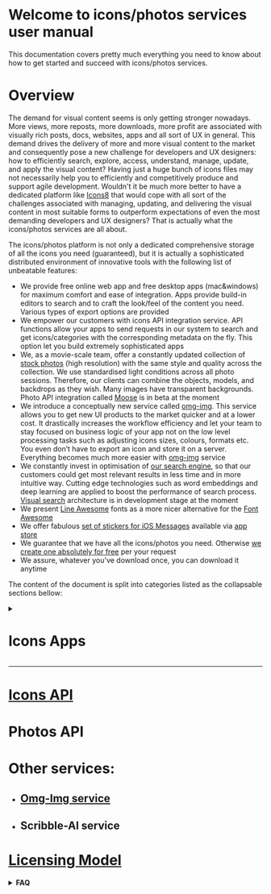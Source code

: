 # Welcome to icons/photos  services user manual
This documentation covers pretty much everything you need to know about how to get started and succeed with icons/photos services.
# Overview
The demand for visual content seems is only getting stronger nowadays. More views, more reposts, more downloads, more profit are associated with visually rich posts, docs, websites, apps and all sort of UX in general. This demand drives the delivery of more and more visual content to the market and consequently pose a new challenge for developers and UX designers: how to efficiently search, explore, access, understand, manage, update,  and apply the visual content? Having just a huge bunch of icons files may not necessarily help you to efficiently and competitively produce and support agile development. Wouldn't it be much more better to have a dedicated platform like [Icons8](https://icons8.com/) that would cope with all sort of the challenges associated with managing, updating, and delivering the visual content in most suitable forms to outperform expectations of even the most demanding developers and UX designers? That is actually what the icons/photos services are all about. 

The icons/photos platform is not only a dedicated comprehensive storage of all the icons you need (guaranteed), but it is actually a sophisticated distributed environment of innovative tools with the following list of unbeatable features:
 - We provide free online web app and free desktop apps (mac&windows) for maximum comfort and ease of integration. Apps provide build-in editors to search and to craft the look/feel of the content you need. Various types of export options are provided
 - We empower our customers with icons API integration service. API functions allow your apps to send requests in our system to search and get icons/categories with the corresponding metadata on the fly. This option let you build extremely sophisticated apps
 - We, as a movie-scale team, offer a constantly updated collection of [stock photos](https://photos.icons8.com/) (high resolution) with the same style and quality across the collection. We use standardised light conditions across all photo sessions. Therefore, our clients can combine the objects, models, and backdrops as they wish. Many images have transparent backgrounds. Photo API integration called [Moose](https://photos.icons8.com/api/v1/documentation) is in beta at the moment
 - We introduce a conceptually new service called [omg-img](http://img.icons8.com/). This service allows you to get new UI products to the market quicker and at a lower cost. It drastically increases the workflow efficiency and let your team to stay focused on business logic of your app not on the low level processing tasks such as adjusting icons sizes, colours, formats etc. You even don’t have to export an icon and store it on a server. Everything becomes much more easier with [omg-img](http://img.icons8.com/) service
 - We constantly invest in optimisation of [our search engine](https://icons8.com/icon/new-icons/all), so that our customers could get most relevant results in less time and in more intuitive way. Cutting edge technologies such as word embeddings and deep learning are applied to boost the performance of search process. [Visual search](http://ai.icons8.com/Scribble/Search) architecture is in development stage at the moment
 - We present [Line Awesome](https://icons8.com/line-awesome) fonts as a more nicer alternative for the [Font Awesome](https://iconpharm.com/web-app/category/all/font-awesome) 
 - We offer fabulous [set of stickers for iOS Messages](https://icons8.com/imessage/) available via [app store](https://itunes.apple.com/app/id1159302973) 
 - We guarantee that we have all the icons/photos you need. Otherwise [we create one absolutely for free](https://icons8.com/request-icon/free/hot) per your request
 - We assure, whatever you've download once, you can download it anytime
 
 The content of the document is split into categories listed as the collapsable sections bellow:
 <details>
  <summary>
   <h1>Icons Apps</h1>
  </summary>
 
  <details>
  <summary>
   <strong>Web App</strong>
  </summary>
 Web App
 </details>
 
  <details>
  <summary>
   <strong>Desktop Apps (Windows & Mac)</strong>
  </summary>
 Desktop Apps (Windows & Mac)
 </details>
  
</details> 
<hr>

# [Icons API](https://github.com/visualpharm/icons-docs/blob/master/docs/icons_api.md)
# Photos API
# Other services:
- ## [Omg-Img service](https://github.com/visualpharm/icons-docs/blob/master/docs/omg_img.md)
- ## Scribble-AI service
# [Licensing Model](https://github.com/visualpharm/icons-docs/blob/master/docs/licensing_model.md)

<details>
 FAQ
  <summary>
   <strong>FAQ</strong>
 </summary>
 
 <details>
  <summary>
   <strong>LICENSING. FREE USAGE. SUBSCRIPTION. CANCELATION. DISTRIBUTION. </strong>
 </summary>
 
 <ol>
  <li>
 
   <details>
    <summary>
      <strong>Can I use Icons8 for free?</strong>
    </summary>
 
   Yes, you can use our icons for free for personal or commercial use if you put a link to our website.
   Please note that the free icons can only be downloaded in PNG up to 100x100px. The Popular Icons and Logos are free in all 
   formats, including SVG. Alternatively, you can purchase a license to get all formats and use them without crediting us.
   </details
 
 <hr>
 </li>
 <li>
 <details>
  <summary>
   <strong>Can I use the icons after my subscription is expired?</strong>
 </summary>
Yes, the icons that you've used while your subscription was active can be used indefinitely.
Kindly note that after you make subscription and it expires you are not able to use previously downloaded icons on our web or app (unless you've downloaded them to your device).
</details


<hr>
</details
</li>
</ol>
<hr>
</details>
 
</details

